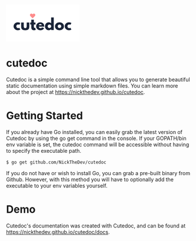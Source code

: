 ![cutedoc](https://github.com/NickTheDev/cutedoc/blob/master/docs/static/img/logo.png "Cutedoc")

# cutedoc
Cutedoc is a simple command line tool that allows you to generate beautiful static documentation using simple markdown files.
You can learn more about the project at https://nickthedev.github.io/cutedoc.

# Getting Started
If you already have Go installed, you can easily grab the latest version of Cutedoc by using the go get command in the console.
If your GOPATH/bin env variable is set, the cutedoc command will be accessible without having to specify the executable path.

```
$ go get github.com/NickTheDev/cutedoc
```
If you do not have or wish to install Go, you can grab a pre-built binary from Github. However, with this method you will have to
optionally add the executable to your env variables yourself.

# Demo
Cutedoc's documentation was created with Cutedoc, and can be found at https://nickthedev.github.io/cutedoc/docs.

